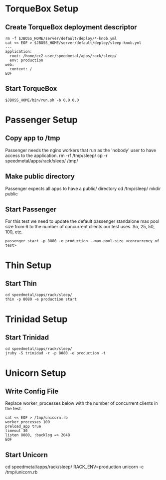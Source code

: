 # TorqueBox Setup

## Create TorqueBox deployment descriptor
    rm -f $JBOSS_HOME/server/default/deploy/*-knob.yml
    cat << EOF > $JBOSS_HOME/server/default/deploy/sleep-knob.yml
    ---  
    application:  
      root: /home/ec2-user/speedmetal/apps/rack/sleep/
      env: production  
    web:  
      context: /
    EOF

## Start TorqueBox
    $JBOSS_HOME/bin/run.sh -b 0.0.0.0


# Passenger Setup

## Copy app to /tmp
Passenger needs the nginx workers that run as the 'nobody' user
to have access to the application.
    rm -rf /tmp/sleep/
    cp -r speedmetal/apps/rack/sleep/ /tmp/

## Make public directory
Passenger expects all apps to have a public/ directory
    cd /tmp/sleep/
    mkdir public

## Start Passenger

For this test we need to update the default passenger standalone max
pool size from 6 to the number of concurrent clients our test
uses. So, 25, 50, 100, etc.

    passenger start -p 8080 -e production --max-pool-size <concurrency of test>


# Thin Setup

## Start Thin
    cd speedmetal/apps/rack/sleep/
    thin -p 8080 -e production start


# Trinidad Setup

## Start Trinidad
    cd speedmetal/apps/rack/sleep/
    jruby -S trinidad -r -p 8080 -e production -t


# Unicorn Setup

## Write Config File
Replace worker_processes below with the number of concurrent clients
in the test.

    cat << EOF > /tmp/unicorn.rb
    worker_processes 100
    preload_app true
    timeout 30
    listen 8080, :backlog => 2048
    EOF

## Start Unicorn
  cd speedmetal/apps/rack/sleep/
  RACK_ENV=production unicorn -c /tmp/unicorn.rb
